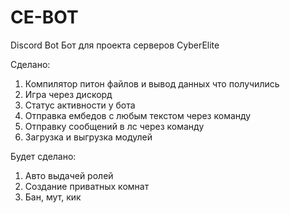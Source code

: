 # CE-BOT
Discord Bot
Бот для проекта серверов CyberElite

Сделано:

1) Компилятор питон файлов и вывод данных что получились
2) Игра через дискорд
3) Статус активности у бота
4) Отправка ембедов с любым текстом через команду
5) Отправку сообщений в лс через команду
6) Загрузка и выгрузка модулей

Будет сделано:

1) Авто выдачей ролей
2) Создание приватных комнат
3) Бан, мут, кик
